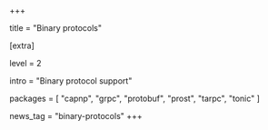 +++

title = "Binary protocols"

[extra]

level = 2

intro = "Binary protocol support"

packages = [
  "capnp",
  "grpc",
  "protobuf",
  "prost",
  "tarpc",
  "tonic"
]


news_tag = "binary-protocols"
+++
